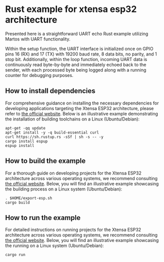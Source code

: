 # Rust example for xtensa esp32 architecture

Presented here is a straightforward UART echo Rust example utilizing Martos with UART functionality.

Within the setup function, the UART interface is initialized once on GPIO pins 16 (RX) and 17 (TX) with 19200 baud rate, 8 data bits, no parity, and 1 stop bit.
Additionally, within the loop function, incoming UART data is continuously read byte-by-byte and immediately echoed back to the sender, with each processed byte being logged along with a running counter for debugging purposes.

## How to install dependencies

For comprehensive guidance on installing the necessary dependencies for developing applications targeting the Xtensa ESP32 architecture,
please refer to [the official website](https://docs.esp-rs.org/book/installation/riscv-and-xtensa.html).
Below is an illustrative example demonstrating the installation of building toolchains on a Linux (Ubuntu/Debian):
```
apt-get -qq update
apt-get install -y -q build-essential curl
curl https://sh.rustup.rs -sSf | sh -s -- -y
cargo install espup
espup install
```

## How to build the example

For a thorough guide on developing projects for the Xtensa ESP32 architecture across various operating systems,
we recommend consulting [the official website](https://docs.esp-rs.org/book/installation/riscv-and-xtensa.html#3-set-up-the-environment-variables).
Below, you will find an illustrative example showcasing the building process on a Linux system (Ubuntu/Debian):
```
. $HOME/export-esp.sh
cargo build
```

## How to run the example
For detailed instructions on running projects for the Xtensa ESP32 architecture across various operating systems,
we recommend consulting [the official website](https://docs.esp-rs.org/book/tooling/espflash.html).
Below, you will find an illustrative example showcasing the running on a Linux system (Ubuntu/Debian):
```
cargo run
```

